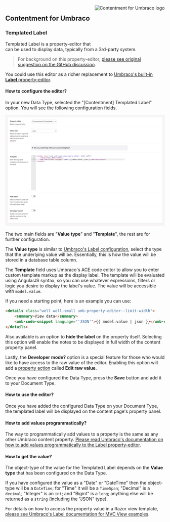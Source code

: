 <img src="../assets/img/logo.png" alt="Contentment for Umbraco logo" title="A state of Umbraco happiness." height="130" align="right">

## Contentment for Umbraco

### Templated Label

Templated Label is a property-editor that can be used to display data, typically from a 3rd-party system.

> For background on this property-editor, [please see original suggestion on the GitHub discussion](https://github.com/leekelleher/umbraco-contentment/discussions/100).

You could use this editor as a richer replacement to [Umbraco's built-in **Label** property-editor](https://our.umbraco.com/Documentation/Fundamentals/Backoffice/Property-Editors/Built-in-Property-Editors/Label).


#### How to configure the editor?

In your new Data Type, selected the "[Contentment] Templated Label" option. You will see the following configuration fields.

![Configuration Editor for Templated Label](templated-label--configuration-editor.png)

The two main fields are "**Value type**" and "**Template**", the rest are for further configuration.

The **Value type** is similar to [Umbraco's Label configuration](https://our.umbraco.com/Documentation/Fundamentals/Backoffice/Property-Editors/Built-in-Property-Editors/Label#value-type), select the type that the underlying value will be. Essentially, this is how the value will be stored in a database table column.

The **Template** field uses Umbraco's ACE code editor to allow you to enter custom template markup as the display label. The template will be evaluated using AngularJS syntax, so you can use whatever expressions, filters or logic you desire to display the label's value. The value will be accessible with `model.value`.

If you need a starting point, here is an example you can use:

```html
<details class="well well-small umb-property-editor--limit-width">
    <summary>View data</summary>
    <umb-code-snippet language="'JSON'">{{ model.value | json }}</umb-code-snippet>
</details>
```

Also available is an option to **hide the label** on the property itself. Selecting this option will enable the notes to be displayed in full width of the content property panel.

Lastly, the **Developer mode?** option is a special feature for those who would like to have access to the raw value of the editor. Enabling this option will add a [property action](https://our.umbraco.com/Documentation/Extending/Property-Editors/Property-Actions/) called **Edit raw value**.

Once you have configured the Data Type, press the **Save** button and add it to your Document Type.


#### How to use the editor?

Once you have added the configured Data Type on your Document Type, the templated label will be displayed on the content page's property panel.


#### How to add values programmatically?

The way to programmatically add values to a property is the same as any other Umbraco content property. [Please read Umbraco's documentation on how to add values programmatically to the Label property-editor](https://our.umbraco.com/Documentation/Fundamentals/Backoffice/Property-Editors/Built-in-Property-Editors/Label#add-values-programmatically).


#### How to get the value?

The object-type of the value for the Templated Label depends on the **Value type** that has been configured on the Data Type.

If you have configured the value as a "Date" or "DateTime" then the object-type will be a `DateTime`; for "Time" it will be a `TimeSpan`; "Decimal" is a `decimal`; "Integer" is an `int`; and "Bigint" is a `long`; anything else will be returned as a `string` (including the "JSON" type).

For details on how to access the property value in a Razor view template, [please see Umbraco's Label documentation for MVC View examples](https://our.umbraco.com/Documentation/Fundamentals/Backoffice/Property-Editors/Built-in-Property-Editors/Label#mvc-view-example).

